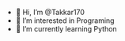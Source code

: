 - 👋 Hi, I’m @Takkar170
- 👀 I’m interested in Programing
- 🌱 I’m currently learning Python

<!---
Takkar170/Takkar170 is a ✨ special ✨ repository because its `README.md` (this file) appears on your GitHub profile.
You can click the Preview link to take a look at your changes.
--->
